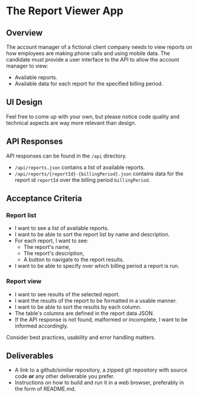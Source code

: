 # The Report Viewer App

## Overview

The account manager of a fictional client company needs to view reports on how employees are making phone calls and using mobile data. The candidate must provide a user interface to the API to allow the account manager to view:
- Available reports.
- Available data for each report for the specified billing period.

## UI Design

Feel free to come up with your own, but please notice code quality and technical aspects are way more relevant than design.

## API Responses

API responses can be found in the `/api` directory.
- `/api/reports.json` contains a list of available reports.
- `/api/reports/{reportId}-{billingPeriod}.json` contains data for the report id `reportId` over the billing period `billingPeriod`.

## Acceptance Criteria

### Report list
- I want to see a list of available reports.
- I want to be able to sort the report list by name and description.
- For each report, I want to see:
  - The report's name,
  - The report's description,
  - A button to navigate to the report results.
- I want to be able to specify over which billing period a report is run.

### Report view
- I want to see results of the selected report.
- I want the results of the report to be formatted in a usable manner.
- I want to be able to sort the results by each column.
- The table's columns are defined in the report data JSON.
- If the API response is not found, malformed or incomplete, I want to be informed accordingly.

Consider best practices, usability and error handling matters.

## Deliverables
- A link to a github/similar repository, a zipped git repository with source code **or** any other deliverable you prefer.
- Instructions on how to build and run it in a web browser, preferably in the form of README.md.

